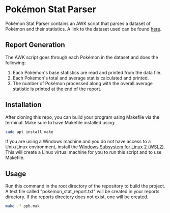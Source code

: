 # Pokémon Stat Parser

Pokémon Stat Parser contains an AWK script that parses a dataset of Pokémon and their statistics. A link to the dataset used can be found [here](https://www.kaggle.com/hamdallak/the-world-of-pokemons
). 

## Report Generation
The AWK script goes through each Pokémon in the dataset and does the following:

1. Each Pokémon's base statistics are read and printed from the data file.
2. Each Pokémon's total and average stat is calculated and printed. 
3. The number of Pokémon processed along with the overall average statistic is printed at the end of the report.

## Installation

After cloning this repo, you can build your program using Makefile via the terminal. Make sure to have Makefile installed using:

```bash
sudo apt install make
```
If you are using a Windows machine and you do not have access to a Unix/Linux environment, install the [Windows Subsystem for Linux 2 (WSL2)](https://docs.microsoft.com/en-us/windows/wsl/install). This will create a Linux virtual machine for you to run this script and to use Makefile.

## Usage

Run this command in the root directory of the repository to build the project. A text file called "pokemon_stat_report.txt" will be created in your reports directory. 
If the reports directory does not exist, one will be created.

```bash
make -f ppb.mak
```